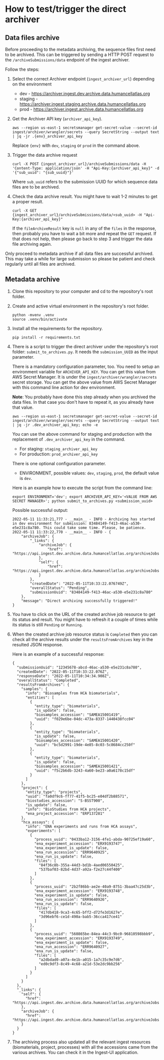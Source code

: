 # How to test/trigger the direct archiver

## Data files archive
Before proceeding to the metadata archiving, the sequence files first need to be archived.
This can be triggered by sending a HTTP POST request to the `/archiveSubmissions/data` endpoint of the ingest archiver.

Follow the steps:
1. Select the correct Archiver endpoint (`ingest_archiver_url`) depending on the environment
    - dev - https://archiver.ingest.dev.archive.data.humancellatlas.org
    - staging - https://archiver.ingest.staging.archive.data.humancellatlas.org
    - prod - https://archiver.ingest.archive.data.humancellatlas.org
    
2. Get the Archiver API key (`archiver_api_key`).
   ```
   aws --region us-east-1 secretsmanager get-secret-value --secret-id ingest/archiver/wrangler/secrets --query SecretString --output text | jq -jr .{env}_archiver_api_key
   ```
   Replace `{env}` with `dev`, `staging` or `prod` in the command above.

3. Trigger the data archive request
   ```
   curl -X POST {ingest_archiver_url}/archiveSubmissions/data -H 'Content-Type: application/json' -H "Api-Key:{archiver_api_key}" -d '{"sub_uuid": "{sub_uuid}"}'
   ```

   Where `sub_uuid` refers to the submission UUID for which sequence data files are to be archived.

4. Check the data archive result. You might have to wait 1-2 minutes to get a proper result.

   ```
   curl -X GET {ingest_archiver_url}/archiveSubmissions/data/<sub_uuid> -H "Api-Key:{archiver_api_key}" 
   ```
   If the `fileArchiveResult` key is `null` in any of the `files` in the response, then probably you have to wait a bit more
and repeat the `GET` request. If that does not help, then please go back to step 3
and trigger the data file archiving again.

Only proceed to metadata archive if all data files are successful archived. This may take a while for large submission so please be patient and check regularly until all files are archived.

## Metadata archive


1. Clone this repository to your computer and cd to the repository's root folder.
2. Create and active virtual environment in the repository's root folder.

   ```
   python -mvenv .venv
   source .venv/bin/activate
   ```

3. Install all the requirements for the repository.

   ```
   pip install -r requirements.txt
   ```

4. There is a script to trigger the direct archiver under the repository's root folder: `submit_to_archives.py`. 
It needs the `submission_UUID` as the input parameter.

   There is a mandatory configuration parameter, too.
You need to setup an environment variable for `ARCHIVER_API_KEY`. You can get this value from AWS Secret Manager.
It is under the `ingest/archiver/wrangler/secrets` secret storage.
You can get the above value from AWS Secret Manager with this command line action for dev environment.

   **Note**: You probably have done this step already when you archived the data files.
In that case you don't have to repeat it, as you already have that value. 

   ```
   aws --region us-east-1 secretsmanager get-secret-value --secret-id ingest/archiver/wrangler/secrets --query SecretString --output text | jq -jr .dev_archiver_api_key; echo -e
   ```
   
   You can use the above command for staging and production with the replacement of `.dev_archiver_api_key` in the command.

   - For staging: `staging_archiver_api_key`
   - For production: `prod_archiver_api_key`

   There is one optional configuration parameter.
   - ENVIRONMENT, possible values: `dev`, `staging`, `prod`, the default value is `dev`.
   
   Here is an example how to execute the script from the command line:

   ```
   export ENVIRONMENT='dev'; export ARCHIVER_API_KEY='<VALUE FROM AWS SECRET MANAGER>'; python submit_to_archives.py <submission_uuid>
   ```

   Possible successful output:

   ```commandline
   2022-05-11 11:33:21,777 - __main__ - INFO - Archiving has started in dev environment for submission: 83484149-f413-46ac-a530-e5e231c8a780. This could take some time. Please, be patience.
   2022-05-11 11:33:22,770 - __main__ - INFO - {
       "archiveJob": {
           "_links": {
               "archiveJob": {
                   "href": "https://api.ingest.dev.archive.data.humancellatlas.org/archiveJobs/627b90f20916177e0ea32ed2"
               },
               "self": {
                   "href": "https://api.ingest.dev.archive.data.humancellatlas.org/archiveJobs/627b90f20916177e0ea32ed2"
               }
           },
           "createdDate": "2022-05-11T10:33:22.076749Z",
           "overallStatus": "Pending",
           "submissionUuid": "83484149-f413-46ac-a530-e5e231c8a780"
       },
       "message": "Direct archiving successfully triggered!"
   }
   ```

6. You have to click on the URL of the created archive job resource to get its status and result.
You might have to refresh it a couple of times while its status is still `Pending` or `Running`.

7. When the created archive job resource status is `Completed` then you can check all the archive results under the `resultsFromArchives` key in the resulted JSON response.

   Here is an example of a successful response:

   ```commandline
   {
     "submissionUuid": "12345678-abcd-46ac-a530-e5e231c8a780",
     "createdDate": "2022-05-11T10:33:22.076Z",
     "responseDate": "2022-05-11T10:34:34.908Z",
     "overallStatus": "Completed",
     "resultsFromArchives": {
       "samples": {
         "info": "Biosamples from HCA biomaterials",
         "entities": [
           {
             "entity_type": "biomaterials",
             "is_update": false,
             "biosamples_accession": "SAMEA15001419",
             "uuid": "f029e6be-04dc-473a-8337-1440438fcc04"
           },
           {
             "entity_type": "biomaterials",
             "is_update": false,
             "biosamples_accession": "SAMEA15001420",
             "uuid": "bc5d2991-19de-4e85-8c03-5c8684cc250f"
           },
           {
             "entity_type": "biomaterials",
             "is_update": false,
             "biosamples_accession": "SAMEA15001421",
             "uuid": "f5c2b6db-3243-4a60-be23-a0a6178c15df"
           }
         ]
       },
       "project": {
         "entity_type": "projects",
         "uuid": "fa0df9c6-ff77-41f5-bc25-e04df2b88571",
         "biostudies_accession": "S-BSST900",
         "is_update": false,
         "info": "BioStudies from HCA projects",
         "ena_project_accession": "ERP137281"
       },
       "hca_assays": {
         "info": "ENA experiments and runs from HCA assays",
         "experiments": [
           {
             "process_uuid": "0433ba12-3156-4fe1-abda-90725ef19a60",
             "ena_experiment_accession": "ERX9193747",
             "ena_experiment_is_update": false,
             "ena_run_accession": "ERR9640925",
             "ena_run_is_update": false,
             "files": [
               "84f36c8b-355a-44d3-bd1b-4aed06550425",
               "537baf03-82bd-4d37-a92a-f2e27c44f400"
             ]
           },
           {
             "process_uuid": "2b2f86bb-ae2e-40a9-8751-3baa47c25d3b",
             "ena_experiment_accession": "ERX9193748",
             "ena_experiment_is_update": false,
             "ena_run_accession": "ERR9640926",
             "ena_run_is_update": false,
             "files": [
               "417db418-9ca3-4c65-bff2-d72fe3d1627e",
               "3d96ebf6-ce1d-490a-bab5-36cca417ce41"
             ]
           },
           {
             "process_uuid": "560865be-84ea-44c3-9bc0-96810598bbb9",
             "ena_experiment_accession": "ERX9193749",
             "ena_experiment_is_update": false,
             "ena_run_accession": "ERR9640927",
             "ena_run_is_update": false,
             "files": [
               "a2dbdad0-a07a-4e1b-a015-1a7c35c9e7d6",
               "ed0c9df3-8c49-4c68-a21d-53e2dc9bb256"
             ]
           }
         ]
       }
     },
     "_links": {
       "self": {
         "href": "https://api.ingest.dev.archive.data.humancellatlas.org/archiveJobs/627b90f20916177e0ea32ed2"
       },
       "archiveJob": {
         "href": "https://api.ingest.dev.archive.data.humancellatlas.org/archiveJobs/627b90f20916177e0ea32ed2"
       }
     }
   }
   ```
8. The archiving process also updated all the relevant ingest resources (biomaterials, project, processes)
with all the accessions came from the various archives. You can check it in the Ingest-UI application. 